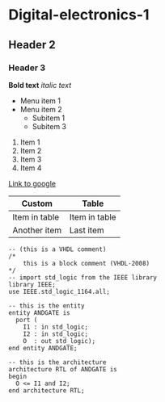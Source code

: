 # Digital-electronics-1
## Header 2
### Header 3

__Bold text__ _italic text_

* Menu item 1
* Menu item 2
  * Subitem 1
  * Subitem 3

1. Item 1
1. Item 2
1. Item 3
1. Item 4

[Link to google](https://google.com)

Custom | Table
------ | -----
Item in table | Item in table
Another item | Last item

```
-- (this is a VHDL comment)
/*
    this is a block comment (VHDL-2008)
*/
-- import std_logic from the IEEE library
library IEEE;
use IEEE.std_logic_1164.all;

-- this is the entity
entity ANDGATE is
  port ( 
    I1 : in std_logic;
    I2 : in std_logic;
    O  : out std_logic);
end entity ANDGATE;

-- this is the architecture
architecture RTL of ANDGATE is
begin
  O <= I1 and I2;
end architecture RTL;
```
